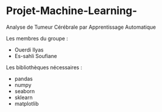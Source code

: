 # Projet-Machine-Learning-
Analyse de Tumeur Cérébrale par Apprentissage Automatique 

Les membres du groupe : 
- Ouerdi Ilyas
- Es-sahli Soufiane

Les bibliothèques nécessaires : 
- pandas
- numpy
- seaborn
- sklearn
- matplotlib
